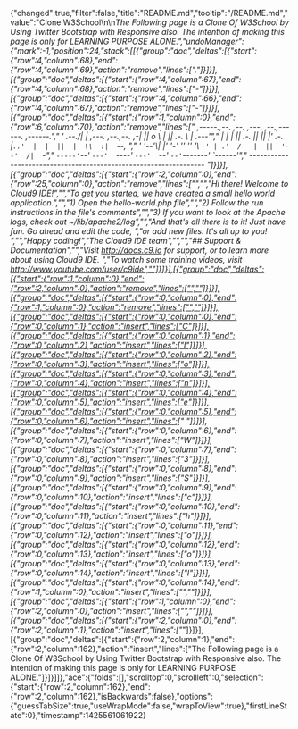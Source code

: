 {"changed":true,"filter":false,"title":"README.md","tooltip":"/README.md","value":"Clone W3School\n\n*The Following page is a Clone Of W3School by Using Twitter Bootstrap with Responsive also.  The intention of making this page is only for LEARNING PURPOSE ALONE.","undoManager":{"mark":-1,"position":24,"stack":[[{"group":"doc","deltas":[{"start":{"row":4,"column":68},"end":{"row":4,"column":69},"action":"remove","lines":["."]}]}],[{"group":"doc","deltas":[{"start":{"row":4,"column":67},"end":{"row":4,"column":68},"action":"remove","lines":["-"]}]}],[{"group":"doc","deltas":[{"start":{"row":4,"column":66},"end":{"row":4,"column":67},"action":"remove","lines":["-"]}]}],[{"group":"doc","deltas":[{"start":{"row":1,"column":0},"end":{"row":6,"column":70},"action":"remove","lines":["     ,-----.,--.                  ,--. ,---.   ,--.,------.  ,------.","    '  .--./|  | ,---. ,--.,--. ,-|  || o   \\  |  ||  .-.  \\ |  .---'","    |  |    |  || .-. ||  ||  |' .-. |`..'  |  |  ||  |  \\  :|  `--, ","    '  '--'\\|  |' '-' ''  ''  '\\ `-' | .'  /   |  ||  '--'  /|  `-","     `-----'`--' `---'  `----'  `---'  `--'    `--'`-------' `------'","    ----------------------------------------------------------------- "]}]}],[{"group":"doc","deltas":[{"start":{"row":2,"column":0},"end":{"row":25,"column":0},"action":"remove","lines":["","","Hi there! Welcome to Cloud9 IDE!","","To get you started, we have created a small hello world application.","","1) Open the hello-world.php file","","2) Follow the run instructions in the file's comments","","3) If you want to look at the Apache logs, check out ~/lib/apache2/log","","And that's all there is to it! Just have fun. Go ahead and edit the code, ","or add new files. It's all up to you! ","","Happy coding!","The Cloud9 IDE team","","","## Support & Documentation","","Visit http://docs.c9.io for support, or to learn more about using Cloud9 IDE. ","To watch some training videos, visit http://www.youtube.com/user/c9ide",""]}]}],[{"group":"doc","deltas":[{"start":{"row":1,"column":0},"end":{"row":2,"column":0},"action":"remove","lines":["",""]}]}],[{"group":"doc","deltas":[{"start":{"row":0,"column":0},"end":{"row":1,"column":0},"action":"remove","lines":["",""]}]}],[{"group":"doc","deltas":[{"start":{"row":0,"column":0},"end":{"row":0,"column":1},"action":"insert","lines":["C"]}]}],[{"group":"doc","deltas":[{"start":{"row":0,"column":1},"end":{"row":0,"column":2},"action":"insert","lines":["l"]}]}],[{"group":"doc","deltas":[{"start":{"row":0,"column":2},"end":{"row":0,"column":3},"action":"insert","lines":["o"]}]}],[{"group":"doc","deltas":[{"start":{"row":0,"column":3},"end":{"row":0,"column":4},"action":"insert","lines":["n"]}]}],[{"group":"doc","deltas":[{"start":{"row":0,"column":4},"end":{"row":0,"column":5},"action":"insert","lines":["e"]}]}],[{"group":"doc","deltas":[{"start":{"row":0,"column":5},"end":{"row":0,"column":6},"action":"insert","lines":[" "]}]}],[{"group":"doc","deltas":[{"start":{"row":0,"column":6},"end":{"row":0,"column":7},"action":"insert","lines":["W"]}]}],[{"group":"doc","deltas":[{"start":{"row":0,"column":7},"end":{"row":0,"column":8},"action":"insert","lines":["3"]}]}],[{"group":"doc","deltas":[{"start":{"row":0,"column":8},"end":{"row":0,"column":9},"action":"insert","lines":["S"]}]}],[{"group":"doc","deltas":[{"start":{"row":0,"column":9},"end":{"row":0,"column":10},"action":"insert","lines":["c"]}]}],[{"group":"doc","deltas":[{"start":{"row":0,"column":10},"end":{"row":0,"column":11},"action":"insert","lines":["h"]}]}],[{"group":"doc","deltas":[{"start":{"row":0,"column":11},"end":{"row":0,"column":12},"action":"insert","lines":["o"]}]}],[{"group":"doc","deltas":[{"start":{"row":0,"column":12},"end":{"row":0,"column":13},"action":"insert","lines":["o"]}]}],[{"group":"doc","deltas":[{"start":{"row":0,"column":13},"end":{"row":0,"column":14},"action":"insert","lines":["l"]}]}],[{"group":"doc","deltas":[{"start":{"row":0,"column":14},"end":{"row":1,"column":0},"action":"insert","lines":["",""]}]}],[{"group":"doc","deltas":[{"start":{"row":1,"column":0},"end":{"row":2,"column":0},"action":"insert","lines":["",""]}]}],[{"group":"doc","deltas":[{"start":{"row":2,"column":0},"end":{"row":2,"column":1},"action":"insert","lines":["*"]}]}],[{"group":"doc","deltas":[{"start":{"row":2,"column":1},"end":{"row":2,"column":162},"action":"insert","lines":["The Following page is a Clone Of W3School by Using Twitter Bootstrap with Responsive also.  The intention of making this page is only for LEARNING PURPOSE ALONE."]}]}]]},"ace":{"folds":[],"scrolltop":0,"scrollleft":0,"selection":{"start":{"row":2,"column":162},"end":{"row":2,"column":162},"isBackwards":false},"options":{"guessTabSize":true,"useWrapMode":false,"wrapToView":true},"firstLineState":0},"timestamp":1425561061922}